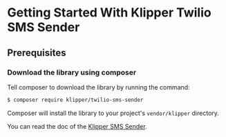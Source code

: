Getting Started With Klipper Twilio SMS Sender
==========================================

## Prerequisites

### Download the library using composer

Tell composer to download the library by running the command:

```bash
$ composer require klipper/twilio-sms-sender
```

Composer will install the library to your project's `vendor/klipper` directory.

You can read the doc of the [Klipper SMS Sender](https://github.com/klipperdev/sms-sender).
